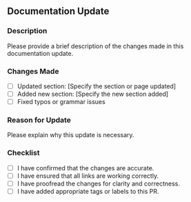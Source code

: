 ## Documentation Update

### Description
Please provide a brief description of the changes made in this documentation update.

### Changes Made
- [ ] Updated section: [Specify the section or page updated]
- [ ] Added new section: [Specify the new section added]
- [ ] Fixed typos or grammar issues

### Reason for Update
Please explain why this update is necessary.

### Checklist
- [ ] I have confirmed that the changes are accurate.
- [ ] I have ensured that all links are working correctly.
- [ ] I have proofread the changes for clarity and correctness.
- [ ] I have added appropriate tags or labels to this PR.
